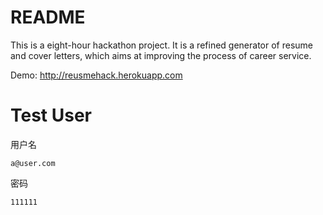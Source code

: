# README

This is a eight-hour hackathon project. It is a refined generator of resume and cover letters, which aims at improving the process of career service.

Demo:
http://reusmehack.herokuapp.com

# Test User

用户名
```
a@user.com
```

密码
```
111111
```


